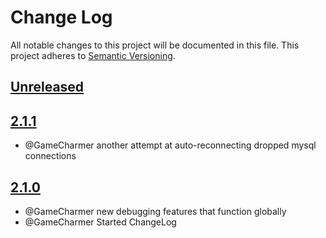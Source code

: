 # Change Log
All notable changes to this project will be documented in this file.
This project adheres to [Semantic Versioning](http://semver.org/).

## [Unreleased](https://gitlab.konghack.com/GCWorld/Database)



## [2.1.1](https://gitlab.konghack.com/GCWorld/Database/compare/2.1.0...2.1.1)
 - @GameCharmer another attempt at auto-reconnecting dropped mysql connections


## [2.1.0](https://gitlab.konghack.com/GCWorld/Database/compare/2.0.3...2.1.0)
 - @GameCharmer new debugging features that function globally
 - @GameCharmer Started ChangeLog
